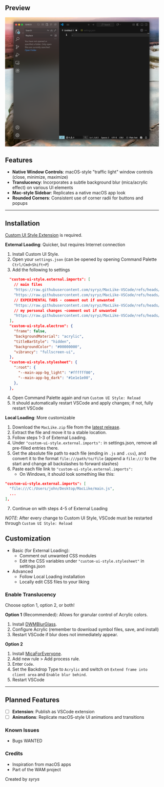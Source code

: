 ## Preview
![MacLike Theme Preview](https://github.com/syryz/MacLike-VSCode/blob/main/assets/Preview.png?raw=true)

## Features

* **Native Window Controls**: macOS-style "traffic light" window controls (close, minimize, maximize)
* **Translucency**: Incorporates a subtle background blur (mica/acrylic effect) on various UI elements
* **Mac-style Sidebar**: Replicates a native macOS app look
* **Rounded Corners**: Consistent use of corner radii for buttons and popups

---
## Installation

[Custom UI Style Extension](https://marketplace.visualstudio.com/items?itemName=subframe7536.custom-ui-style) is required.

**External Loading**: Quicker, but requires Internet connection
1.  Install Custom UI Style.
2.  Open your `settings.json` (can be opened by opening Command Palette `Ctrl/Cmd+Shift+P`)
3. Add the following to settings
```json
  "custom-ui-style.external.imports": [
    // main files
    "https://raw.githubusercontent.com/syryz/MacLike-VSCode/refs/heads/main/src/main.js",
    "https://raw.githubusercontent.com/syryz/MacLike-VSCode/refs/heads/main/src/css/maclike.css",
    // EXPERIMENTAL TABS - comment out if unwanted
    "https://raw.githubusercontent.com/syryz/MacLike-VSCode/refs/heads/main/src/css/tabs.css",
    // my personal changes -comment out if unwanted
    "https://raw.githubusercontent.com/syryz/MacLike-VSCode/refs/heads/main/src/css/tweaks.css",    
  ],
  "custom-ui-style.electron": {
    "frame": false,
    "backgroundMaterial": "acrylic",
    "titleBarStyle": "hidden",
    "backgroundColor": "#00000000",
    "vibrancy": "fullscreen-ui",
  },
  "custom-ui-style.stylesheet": {
    ":root": {
      "--main-app-bg_light": "#ffffff00",
      "--main-app-bg_dark": "#1e1e1e00",
    },
  },
```
4. Open Command Palette again and run `Custom UI Style: Reload`
5. It should automatically restart VSCode and apply changes; if not, fully restart VSCode

**Local Loading**: More customizable
1. Download the `MacLike.zip` file from the [latest release](https://github.com/syryz/MacLike-VSCode/releases/latest).
2. Extract the file and move it to a stable location.
3. Follow steps 1-3 of External Loading.
4. Under `"custom-ui-style.external.imports":` in settings.json, remove all pre-filled entries there.
5. Get the absolute file path to each file (ending in `.js` and `.css`), and convert it to the format ``file:///path/to/file`` (append a `file:///` to the start and change all backslashes to forward slashes)
6. Paste each file link to `"custom-ui-style.external.imports":`
	- On Windows, it should look something like this: 
```json
"custom-ui-style.external.imports": [
  "file:///C:/Users/john/Desktop/MacLike/main.js",
  ... 
],
```
7. Continue on with steps 4-5 of External Loading

*NOTE*: After every change to Custom UI Style, VSCode must be restarted through `Custom UI Style: Reload`
## Customization
- Basic (for External Loading):
	- Comment out unwanted CSS modules
	- Edit the CSS variables under `"custom-ui-style.stylesheet"` in settings.json
- Advanced
	- Follow Local Loading installation
	- Locally edit CSS files to your liking
### Enable Translucency
Choose option 1, option 2, or both!

**Option 1** (Recommended): Allows for granular control of Acrylic colors.
1. Install [DWMBlurGlass](https://github.com/Maplespe/DWMBlurGlass).
2. Configure Acrylic (remember to download symbol files, save, and install)
3. Restart VSCode if blur does not immediately appear.

**Option 2**
1. Install [MicaForEveryone](https://github.com/MicaForEveryone/MicaForEveryone).
2. Add new rule > Add process rule.
3. Enter `Code`.
4. Set the Backdrop Type to `Acrylic` and switch on `Extend frame into client area` and `Enable blur behind`.
5. Restart VSCode

---
## Planned Features
- [ ] **Extension**: Publish as VSCode extension
- [ ] **Animations**: Replicate macOS-style UI animations and transitions

### Known Issues
- Bugs WANTED

### Credits
- Inspiration from macOS apps
- Part of the WAM project

Created by *syrys*
